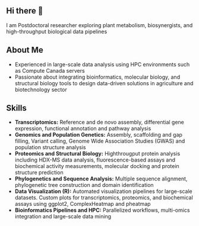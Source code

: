 ## Hi there 👋

I am Postdoctoral researcher exploring plant metabolism, biosynergists, and high-throughput biological data pipelines

## About Me
-  Experienced in large-scale data analysis using HPC environments such as Compute Canada servers  
-  Passionate about integrating bioinformatics, molecular biology, and structural biology tools to design data-driven solutions in agriculture and biotechnology sector

## Skills
- **Transcriptomics:** Reference and de novo assembly, differential gene expression, functional annotation and pathway analysis  
- **Genomics and Population Genetics:** Assembly, scaffolding and gap filling, Variant calling, Genome Wide Association Studies (GWAS) and population structure analysis  
- **Proteomics and Structural Biology:** Highthrougput protein analysis including HDX-MS data analysis, fluorescence-based assays and biochemical activity measurements, molecular     docking and protein structure prediction  
- **Phylogenetics and Sequence Analysis:** Multiple sequence alignment, phylogenetic tree construction and domain identification
- **Data Visualization (R):** Automated visualization pipelines for large-scale datasets. Custom plots for transcriptomics, proteomics, and biochemical assays using ggplot2,          ComplexHeatmap and pheatmap
- **Bioinformatics Pipelines and HPC:** Parallelized workflows, multi-omics integration and large-scale data mining  
